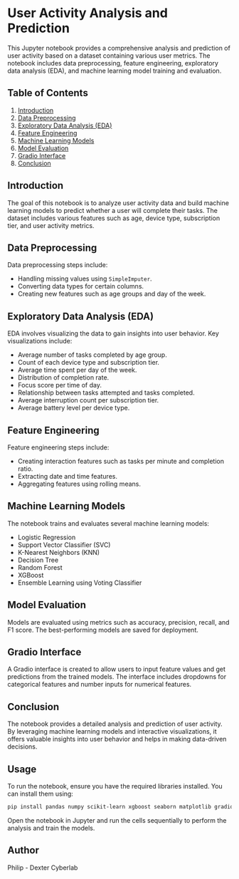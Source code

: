 
# User Activity Analysis and Prediction

This Jupyter notebook provides a comprehensive analysis and prediction of user activity based on a dataset containing various user metrics. The notebook includes data preprocessing, feature engineering, exploratory data analysis (EDA), and machine learning model training and evaluation.

## Table of Contents
1. [Introduction](#introduction)
2. [Data Preprocessing](#data-preprocessing)
3. [Exploratory Data Analysis (EDA)](#exploratory-data-analysis-eda)
4. [Feature Engineering](#feature-engineering)
5. [Machine Learning Models](#machine-learning-models)
6. [Model Evaluation](#model-evaluation)
7. [Gradio Interface](#gradio-interface)
8. [Conclusion](#conclusion)

## Introduction
The goal of this notebook is to analyze user activity data and build machine learning models to predict whether a user will complete their tasks. The dataset includes various features such as age, device type, subscription tier, and user activity metrics.

## Data Preprocessing
Data preprocessing steps include:
- Handling missing values using `SimpleImputer`.
- Converting data types for certain columns.
- Creating new features such as age groups and day of the week.

## Exploratory Data Analysis (EDA)
EDA involves visualizing the data to gain insights into user behavior. Key visualizations include:
- Average number of tasks completed by age group.
- Count of each device type and subscription tier.
- Average time spent per day of the week.
- Distribution of completion rate.
- Focus score per time of day.
- Relationship between tasks attempted and tasks completed.
- Average interruption count per subscription tier.
- Average battery level per device type.

## Feature Engineering
Feature engineering steps include:
- Creating interaction features such as tasks per minute and completion ratio.
- Extracting date and time features.
- Aggregating features using rolling means.

## Machine Learning Models
The notebook trains and evaluates several machine learning models:
- Logistic Regression
- Support Vector Classifier (SVC)
- K-Nearest Neighbors (KNN)
- Decision Tree
- Random Forest
- XGBoost
- Ensemble Learning using Voting Classifier

## Model Evaluation
Models are evaluated using metrics such as accuracy, precision, recall, and F1 score. The best-performing models are saved for deployment.

## Gradio Interface
A Gradio interface is created to allow users to input feature values and get predictions from the trained models. The interface includes dropdowns for categorical features and number inputs for numerical features.

## Conclusion
The notebook provides a detailed analysis and prediction of user activity. By leveraging machine learning models and interactive visualizations, it offers valuable insights into user behavior and helps in making data-driven decisions.

## Usage
To run the notebook, ensure you have the required libraries installed. You can install them using:
```bash
pip install pandas numpy scikit-learn xgboost seaborn matplotlib gradio joblib
```
Open the notebook in Jupyter and run the cells sequentially to perform the analysis and train the models.

## Author
Philip - Dexter Cyberlab

